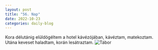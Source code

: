 ```yaml
---
layout: post
title: "56. Nap"
date: 2022-10-23
categories: daily-blog
---
```


Kora délutánig elüldögéltem a hotel kávézójában, kávéztam, matekoztam. Utána keveset haladtam, korán lesátraztam. ![Tábor](/day56camp.jpg)

